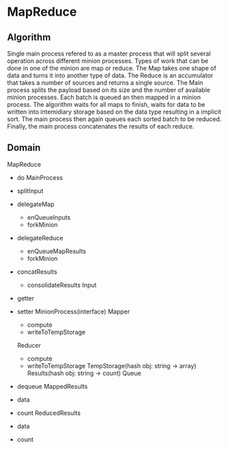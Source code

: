 # MapReduce

## Algorithm

Single main process refered to as a master process that will split several operation across different minion processes. Types of work that can be done in one of the minion are map or reduce. The Map takes one shape of data and turns it into another type of data. The Reduce is an accumulator that takes a number of sources and returns a single source. The Main process splits the payload based on its size and the number of available minion processes. Each batch is queued an then mapped in a minion process. The algorithm waits for all maps to finish, waits for data to be written into intemidiary storage based on the data type resulting in a implicit sort. The main process then again queues each sorted batch to be reduced. Finally, the main process concatenates the results of each reduce.


## Domain
MapReduce
- do
MainProcess
- splitInput
- delegateMap
    - enQueueInputs
    - forkMinion
- delegateReduce
    - enQueueMapResults
    - forkMinion
- concatResults
    - consolidateResults
Input
- getter
- setter
MinionProcess(interface)
    Mapper
    - compute
    - writeToTempStorage

    Reducer
    - compute
    - writeToTempStorage
TempStorage(hash obj: string -> array)
Results(hash obj: string -> count)
Queue
 - dequeue
MappedResults
- data
- count
ReducedResults
- data
- count